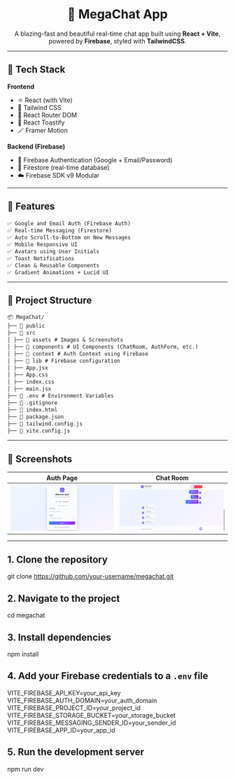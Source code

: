 <div align="center"><div className="bg-gradient-to-r from-blue-500 to-purple-600 w-10 h-10 rounded-xl flex items-center justify-center">
              <MessageCircle className="w-6 h-6 text-white" />
            </div>
  <h1>💬 MegaChat App</h1>
  <p>A blazing-fast and beautiful real-time chat app built using <strong>React + Vite</strong>, powered by <strong>Firebase</strong>, styled with <strong>TailwindCSS</strong>.</p>
</div>

---

## 🚀 Tech Stack

**Frontend**
- ⚛️ React (with Vite)
- 🎨 Tailwind CSS
- 🔀 React Router DOM
- 🔔 React Toastify
- 🪄 Framer Motion

**Backend (Firebase)**
- 🔐 Firebase Authentication (Google + Email/Password)
- 💬 Firestore (real-time database)
- ☁️ Firebase SDK v9 Modular

---

## 🌟 Features
```
✅ Google and Email Auth (Firebase Auth)  
✅ Real-time Messaging (Firestore)  
✅ Auto Scroll-to-Bottom on New Messages  
✅ Mobile Responsive UI  
✅ Avatars using User Initials  
✅ Toast Notifications  
✅ Clean & Reusable Components  
✅ Gradient Animations + Lucid UI  
```


---


## 📁 Project Structure
```
📦 MegaChat/
├── 📂 public
├── 📂 src
│ ├── 📂 assets # Images & Screenshots
│ ├── 📂 components # UI Components (ChatRoom, AuthForm, etc.)
│ ├── 📂 context # Auth Context using Firebase
│ ├── 📂 lib # Firebase configuration
│ ├── App.jsx
│ ├── App.css
│ ├── index.css
│ ├── main.jsx
├── 📜 .env # Environment Variables
├── 📜 .gitignore
├── 📜 index.html
├── 📜 package.json
├── 📜 tailwind.config.js
├── 📜 vite.config.js
 ```

---

## 📸 Screenshots

| Auth Page | Chat Room |
|-----------|-----------|
| ![Auth Page](./src/assets/AuthPage.png) | ![Chat Room](./src/assets/ChatRoom.png) |

---
<!-- 
 -----

## 🌟 Features
✅ Google & Email/Password Authentication
✅ Real-Time Chat with Firestore
✅ Auto Scroll to Bottom on New Messages
✅ Mobile Responsive
✅ User Initials Avatars
✅ Toast Notifications
✅ Component-Based Code
✅ Smooth UI Animations

--- -->



## 1. Clone the repository
git clone https://github.com/your-username/megachat.git

## 2. Navigate to the project
cd megachat

## 3. Install dependencies
npm install

## 4. Add your Firebase credentials to a `.env` file
VITE_FIREBASE_API_KEY=your_api_key
VITE_FIREBASE_AUTH_DOMAIN=your_auth_domain
VITE_FIREBASE_PROJECT_ID=your_project_id
VITE_FIREBASE_STORAGE_BUCKET=your_storage_bucket
VITE_FIREBASE_MESSAGING_SENDER_ID=your_sender_id
VITE_FIREBASE_APP_ID=your_app_id

## 5. Run the development server
npm run dev